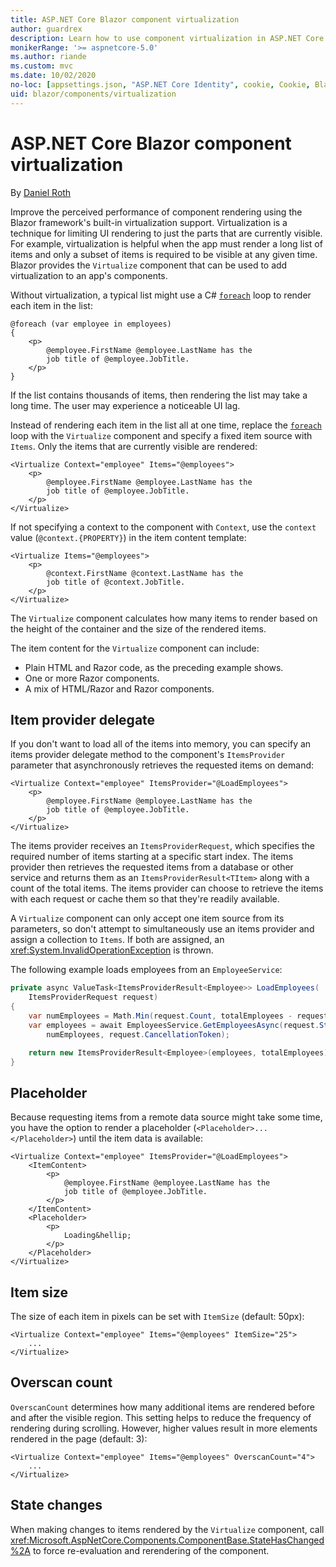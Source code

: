 ```yaml
---
title: ASP.NET Core Blazor component virtualization
author: guardrex
description: Learn how to use component virtualization in ASP.NET Core Blazor apps.
monikerRange: '>= aspnetcore-5.0'
ms.author: riande
ms.custom: mvc
ms.date: 10/02/2020
no-loc: [appsettings.json, "ASP.NET Core Identity", cookie, Cookie, Blazor, "Blazor Server", "Blazor WebAssembly", "Identity", "Let's Encrypt", Razor, SignalR]
uid: blazor/components/virtualization
---
```

# ASP.NET Core Blazor component virtualization

By [Daniel Roth](https://github.com/danroth27)

Improve the perceived performance of component rendering using the Blazor framework's built-in virtualization support. Virtualization is a technique for limiting UI rendering to just the parts that are currently visible. For example, virtualization is helpful when the app must render a long list of items and only a subset of items is required to be visible at any given time. Blazor provides the `Virtualize` component that can be used to add virtualization to an app's components.

Without virtualization, a typical list might use a C# [`foreach`](/dotnet/csharp/language-reference/keywords/foreach-in) loop to render each item in the list:

```razor
@foreach (var employee in employees)
{
    <p>
        @employee.FirstName @employee.LastName has the 
        job title of @employee.JobTitle.
    </p>
}
```

If the list contains thousands of items, then rendering the list may take a long time. The user may experience a noticeable UI lag.

Instead of rendering each item in the list all at one time, replace the [`foreach`](/dotnet/csharp/language-reference/keywords/foreach-in) loop with the `Virtualize` component and specify a fixed item source with `Items`. Only the items that are currently visible are rendered:

```razor
<Virtualize Context="employee" Items="@employees">
    <p>
        @employee.FirstName @employee.LastName has the 
        job title of @employee.JobTitle.
    </p>
</Virtualize>
```

If not specifying a context to the component with `Context`, use the `context` value (`@context.{PROPERTY}`) in the item content template:

```razor
<Virtualize Items="@employees">
    <p>
        @context.FirstName @context.LastName has the 
        job title of @context.JobTitle.
    </p>
</Virtualize>
```

The `Virtualize` component calculates how many items to render based on the height of the container and the size of the rendered items.

The item content for the `Virtualize` component can include:

* Plain HTML and Razor code, as the preceding example shows.
* One or more Razor components.
* A mix of HTML/Razor and Razor components.

## Item provider delegate

If you don't want to load all of the items into memory, you can specify an items provider delegate method to the component's `ItemsProvider` parameter that asynchronously retrieves the requested items on demand:

```razor
<Virtualize Context="employee" ItemsProvider="@LoadEmployees">
    <p>
        @employee.FirstName @employee.LastName has the 
        job title of @employee.JobTitle.
    </p>
</Virtualize>
```

The items provider receives an `ItemsProviderRequest`, which specifies the required number of items starting at a specific start index. The items provider then retrieves the requested items from a database or other service and returns them as an `ItemsProviderResult<TItem>` along with a count of the total items. The items provider can choose to retrieve the items with each request or cache them so that they're readily available.

A `Virtualize` component can only accept one item source from its parameters, so don't attempt to simultaneously use an items provider and assign a collection to `Items`. If both are assigned, an <xref:System.InvalidOperationException> is thrown.

The following example loads employees from an `EmployeeService`:

```csharp
private async ValueTask<ItemsProviderResult<Employee>> LoadEmployees(
    ItemsProviderRequest request)
{
    var numEmployees = Math.Min(request.Count, totalEmployees - request.StartIndex);
    var employees = await EmployeesService.GetEmployeesAsync(request.StartIndex, 
        numEmployees, request.CancellationToken);

    return new ItemsProviderResult<Employee>(employees, totalEmployees);
}
```

## Placeholder

Because requesting items from a remote data source might take some time, you have the option to render a placeholder (`<Placeholder>...</Placeholder>`) until the item data is available:

```razor
<Virtualize Context="employee" ItemsProvider="@LoadEmployees">
    <ItemContent>
        <p>
            @employee.FirstName @employee.LastName has the 
            job title of @employee.JobTitle.
        </p>
    </ItemContent>
    <Placeholder>
        <p>
            Loading&hellip;
        </p>
    </Placeholder>
</Virtualize>
```

## Item size

The size of each item in pixels can be set with `ItemSize` (default: 50px):

```razor
<Virtualize Context="employee" Items="@employees" ItemSize="25">
    ...
</Virtualize>
```

## Overscan count

`OverscanCount` determines how many additional items are rendered before and after the visible region. This setting helps to reduce the frequency of rendering during scrolling. However, higher values result in more elements rendered in the page (default: 3):

```razor
<Virtualize Context="employee" Items="@employees" OverscanCount="4">
    ...
</Virtualize>
```

## State changes

When making changes to items rendered by the `Virtualize` component, call <xref:Microsoft.AspNetCore.Components.ComponentBase.StateHasChanged%2A> to force re-evaluation and rerendering of the component.

